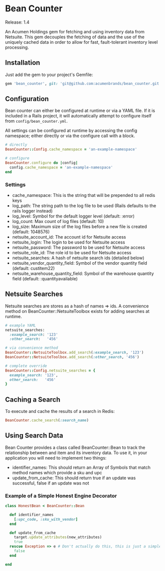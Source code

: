 # Bean Counter

Release: 1.4

An Acumen Holdings gem for fetching and using inventory data from Netsuite. This gem decouples the fetching of data and the use of the uniquely cached data in order to allow for fast, fault-tolerant inventory level processing.

## Installation

Just add the gem to your project's Gemfile:

````ruby
gem 'bean_counter', git: 'git@github.com:acumenbrands/bean_counter.git', tag: '1.4'
````

## Configuration

Bean counter can either be configured at runtime or via a YAML file. If it is included in a Rails project, it will automatically attempt to configure itself from `config/bean_counter.yml`.

All settings can be configured at runtime by accessing the config namespace; either directly or via the configure call with a block.

````ruby
# directly
BeanCounter::Config.cache_namespace = 'an-example-namespace'

# configure
BeanCounter.configure do |config|
  config.cache_namespace = 'an-example-namespace'
end
````

### Settings

* cache_namespace: This is the string that will be prepended to all redis keys
* log_path: The string path to the log file to be used (Rails defaults to the rails logger instead)
* log_level: Symbol for the default logger level (default: :error)
* log_count: Max count of log files (default: 10)
* log_size: Maximum size of the log files before a new file is created (default: 1048576)
* netsuite_account_id: The account id for Netsuite access
* netsuite_login: The login to be used for Netsuite access
* netsuite_password: The password to be used for Netsuite access
* netsuite_role_id: The role id to be used for Netsuite access
* netsuite_searches: A hash of netsuite search ids (detailed below)
* netsuite_vendor_quantity_field: Symbol of the vendor quantity field (default: custitem22)
* netsuite_warehouse_quantity_field: Symbol of the warehouse quantity field (default: :quantityavailable)

## Netsuite Searches

Netsuite searches are stores as a hash of names => ids. A convenience method on BeanCounter::NetsuiteToolbox exists for adding searches at runtime.

````ruby
# example YAML
netsuite_searches:
  :example_search: '123'
  :other_search:   '456'

# via convenience method
BeanCounter::NetsuiteToolbox.add_search(:example_search, '123')
BeanCounter::NetsuiteToolbox.add_search(:other_search, '456')

# complete override
BeanCounter::Config.netsuite_searches = {
  example_search: '123',
  other_search:   '456'
}
````

## Caching a Search

To execute and cache the results of a search in Redis:

````ruby
BeanCounter.cache_search(:search_name)
````

## Using Search Data

Bean Counter provides a class called BeanCounter::Bean to track the relationship between and item and its inventory data. To use it, in your application you will need to implement two things:

* identifier_names: This should return an Array of Symbols that match method names which provide a sku and upc
* update_from_cache: This should return true if an update was successful, false if an update was not

### Example of a Simple Honest Engine Decorator

````ruby
class HonestBean < BeanCounter::Bean

  def identifier_names
    [:upc_code, :sku_with_vendor]
  end

  def update_from_cache
    target.update_attributes(new_attributes)
    true
  rescue Exception => e # Don't actually do this, this is just a simple example
    false
  end

end
````
